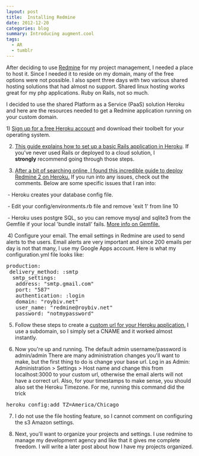 ```yaml
---
layout: post
title:  Installing Redmine
date: 2012-12-20
categories: blog
summary: Introducing augment.cool
tags:
  - AR
  - tumblr
---
```

After deciding to use [Redmine](http://www.redmine.org/) for my project management, I needed a place to host it. Since I needed it to reside on my domain, many of the free options were not possible. I also spent three days with two various shared hosting solutions that had almost no support. Shared linux hosting works great for my php applications. Ruby on Rails, not so much.

I decided to use the shared Platform as a Service (PaaS) solution Heroku and here are the resources needed to get a Redmine application running on your custom domain.

1)&nbsp;[Sign up for a free Heroku account](https://api.heroku.com/signup) and download their toolbelt for your operating system.

2) [This guide explains how to set up a basic Rails application in Heroku](https://devcenter.heroku.com/articles/rails3). If you've never used Rails or deployed to a cloud solution, I **strongly**&nbsp;recommend&nbsp;going through those steps.&nbsp;

3) [After a bit of searching online, I found this incredible guide to deploy Redmine 2 on Heroku.](http://railsguides.net/2012/04/28/how-to-deploy-redmine-to-heroku/) If you run into any issues, check out the comments. Below are some specific issues that I ran into:

&nbsp;- Heroku creates your database config file.

&nbsp;- Edit your config/environments.rb file and remove 'exit 1' from line 10

&nbsp;- Heroku uses postgre SQL, so you can remove mysql and sqlite3 from the Gemfile if your local 'bundle install' fails. [More info on Gemfile.](http://gembundler.com/gemfile.html)

&nbsp;4) Configure your email. The email settings in Redmine are used to send alerts to the users. Email alerts are very important and since 200 emails per day is not that many, I use my Google Apps account. Here is what my configuration.yml file looks like:

<pre>production:
&nbsp;delivery_method: :smtp
&nbsp;&nbsp;smtp_settings:
&nbsp;&nbsp;&nbsp;address: "smtp.gmail.com"
&nbsp;&nbsp;&nbsp;port: "587"
&nbsp;&nbsp;&nbsp;authentication: :login
&nbsp;&nbsp;&nbsp;domain: "roybiv.net"
&nbsp;&nbsp;&nbsp;user_name: "redmine@roybiv.net"
&nbsp;&nbsp;&nbsp;password: "notmypassword" </pre>

5) Follow these steps to create a [custom url for your Heroku application.](https://devcenter.heroku.com/articles/custom-domains) I use a subdomain, so I simply set a CNAME and it worked almost instantly.

6) Now you're up and running. The default admin username/password is admin/admin There are many administration changes you'll want to make, but the first thing to do is change your base url. Log in as Admin: Administration &gt; Settings &gt; Host name and change this from localhost:3000 to your custom url, otherwise the email alerts will not have a correct url. Also, for your timestamps to make sense, you should also set the Heroku Timezone. For me, running this command did the trick

<pre>heroku config:add TZ=America/Chicago</pre>

7) I do not use the file hosting feature, so I cannot comment on configuring the s3 Amazon settings.&nbsp;

8) Next, you'll want to organize your projects and settings. I use redmine to manage my development agency and like that it gives me complete freedom. I will write a later post about how I have my projects organized.

